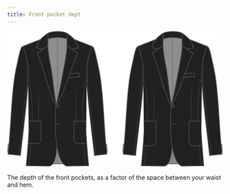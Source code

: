 ```yaml
---
title: Front pocket dept
---
```


![Front pocket depth](frontpocketdepth.svg)

The depth of the front pockets, as a factor of the space between your waist and hem.